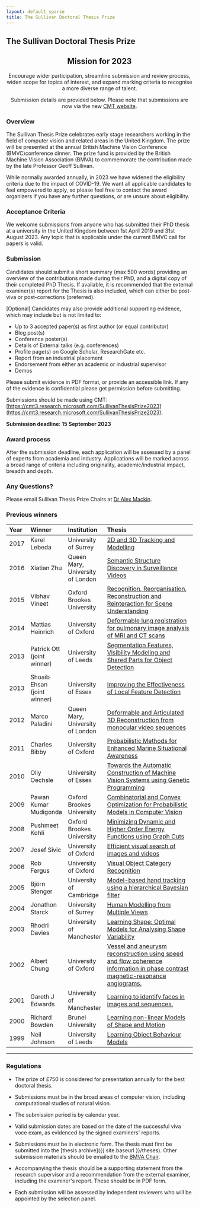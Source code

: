 ```yaml
---
layout: default_sparse
title: The Sullivan Doctoral Thesis Prize
---
```


<!--
## The Sullivan Doctoral Thesis Prize

The British Machine Vision Association has established a prize fund to
commemorate the contribution made by the late Professor Geoff Sullivan to the
advancement of the field of Computer Vision in the United Kingdom. The prize
is considered for award, on an annual basis, to the best doctoral thesis
submitted to a UK University, in the field of computer or natural vision.

Recommendations for the prize are considered by a Selection Panel appointed
annually by the BMVA Executive Committee.

The decision of the Selection Panel is announced at the annual
[British Machine Vision Conference]({{ site.baseurl }}/bmvc), at which the presentation will
be made.

### 2019 Prize Nominations

The BMVA Executive Committee seeks nominations for the Sullivan Prize
for theses examined during the calendar year 2018.  Internal examiners
and supervisors may act as nominators, but the committee would like to
receive an accompanying report and endorsement of the nomination from
the external examiner of the thesis. The closing date for theses to be
considered for the award of the 2019 prize is 31st May 2019.
-->

## The Sullivan Doctoral Thesis Prize

<div class="alert mt-3 alert-warning" style="text-align:center;">
<h2>Mission for 2023</h2>

<p>Encourage wider participation, streamline submission and review process, widen scope for topics of interest, and expand marking criteria to recognise a more diverse range of talent.</p>

<p>Submission details are provided below. Please note that submissions are now via the new <a href="https://cmt3.research.microsoft.com/SullivanThesisPrize2023">CMT website</a>. </p>
</div>

### Overview

The Sullivan Thesis Prize celebrates early stage researchers working in the field of computer vision and related areas in the United Kingdom. The prize will be presented at the annual British Machine Vision Conference (BMVC)conference dinner. The prize fund is provided by the British Machine Vision Association (BMVA) to commemorate the contribution made by the late Professor Geoff Sullivan.

While normally awarded annually, in 2023 we have widened the eligibility criteria due to the impact of COVID-19. We want all applicable candidates to feel empowered to apply, so please feel free to contact the award organizers if you have any further questions, or are unsure about eligibility.

### Acceptance Criteria

We welcome submissions from anyone who has submitted their PhD thesis at a university in the United Kingdom between 1st April 2019 and 31st August 2023. Any topic that is applicable under the current BMVC call for papers is valid.

### Submission

Candidates should submit a short summary (max 500 words) providing an overview of the contributions made during their PhD, and a digital copy of their completed PhD Thesis. If available, it is recommended that the external examiner(s) report for the Thesis is also included, which can either be post-viva or post-corrections (preferred).

[Optional] Candidates may also provide additional supporting evidence, which may include but is not limited to:

- Up to 3 accepted paper(s) as first author (or equal contributor)
- Blog post(s)
- Conference poster(s)
- Details of External talks (e.g. conferences)
- Profile page(s) on Google Scholar, ResearchGate etc.
- Report from an industrial placement
- Endorsement from either an academic or industrial supervisor
- Demos

Please submit evidence in PDF format, or provide an accessible link. If any of the evidence is confidential please get permission before submitting.

Submissions should be made using CMT: [https://cmt3.research.microsoft.com/SullivanThesisPrize2023](https://cmt3.research.microsoft.com/SullivanThesisPrize2023).

**Submission deadline: 15 September 2023**

### Award process

After the submission deadline, each application will be assessed by a panel of experts from academia and industry. Applications will be marked across a broad range of criteria including originality, academic/industrial impact, breadth and depth.

### Any Questions?

Please email Sullivan Thesis Prize Chairs at [Dr Alex Mackin](mailto:acmackin@amazon.co.uk).








### Previous winners

<table style="width:100%;" class="table">
<colgroup>
<col width="5%" />
<col width="15%" />
<col width="15%" />
<col width="65%" />
</colgroup>
<thead class="thead-dark">
<tr class="header sticky-top" style="top: 56px;">
<th align="left">Year</th>
<th align="left">Winner</th>
<th align="left">Institution</th>
<th align="left">Thesis</th>
</tr>
</thead>
<tbody>
<tr><td align="left">2017</td><td align="left">Karel Lebeda</td><td align="left">University of Surrey</td><td align="left"><a href="http://www.bmva.org/theses/2016/2016-lebeda.pdf">2D and 3D Tracking and Modelling</a></td></tr>
<tr><td align="left">2016</td><td align="left">Xiatian Zhu</td><td align="left">Queen Mary, University of London</td><td align="left"><a href="http://www.bmva.org/theses/2015/2015-zhu.pdf">Semantic Structure Discovery in Surveillance Videos</a></td></tr>
<tr><td align="left">2015</td><td align="left">Vibhav Vineet</td><td align="left">Oxford Brookes University</td><td align="left"><a href="http://www.bmva.org/theses/2014/2014-vineet.pdf">Recognition, Reorganisation, Reconstruction and Reinteraction for Scene Understanding</a></td></tr>
<tr><td align="left">2014</td><td align="left">Mattias Heinrich</td><td align="left">University of Oxford</td><td align="left"><a href="http://www.bmva.org/theses/2013/2013-heinrich.pdf">Deformable lung registration for pulmonary image analysis of MRI and CT scans</a></td></tr>
<tr><td align="left">2013</td><td align="left">Patrick Ott <br>(joint winner)</td><td align="left">University of Leeds</td><td align="left"><a href="http://www.bmva.org/theses/2012/2012-ott.pdf">Segmentation Features, Visibility Modeling and Shared Parts for Object Detection</a></td></tr>
<tr><td align="left">2013</td><td align="left">Shoaib Ehsan <br>(joint winner)</td><td align="left">University of Essex</td><td align="left"><a href="http://www.bmva.org/theses/2012/2012-ehsan.pdf">Improving the Effectiveness of Local Feature Detection</a></td></tr>
<tr><td align="left">2012</td><td align="left">Marco Paladini</td><td align="left">Queen Mary, University of London</td><td align="left"><a href="http://www.bmva.org/theses/2012/2012-paladini.pdf">Deformable and Articulated 3D Reconstruction from monocular video sequences</a></td></tr>
<tr><td align="left">2011</td><td align="left">Charles Bibby</td><td align="left">University of Oxford</td><td align="left"><a href="http://www.bmva.org/theses/2010/2010-bibby.pdf">Probabilistic Methods for Enhanced Marine Situational Awareness</a></td></tr>
<tr><td align="left">2010</td><td align="left">Olly Oechsle</td><td align="left">University of Essex</td><td align="left"><a href="http://www.bmva.org/theses/2009/2009-oechsle.pdf">Towards the Automatic Construction of Machine Vision Systems using Genetic Programming</a></td></tr>
<tr><td align="left">2009</td><td align="left">Pawan Kumar Mudigonda</td><td align="left">Oxford Brookes University</td><td align="left"><a href="http://www.bmva.org/theses/2008/2008-mudigonda.pdf">Combinatorial and Convex Optimization for Probabilistic Models in Computer Vision</a></td></tr>
<tr><td align="left">2008</td><td align="left">Pushmeet Kohli</td><td align="left">Oxford Brookes University</td><td align="left"><a href="http://www.bmva.org/theses/2007/2007-kohli.pdf">Minimizing Dynamic and Higher Order Energy Functions using Graph Cuts</a></td></tr>
<tr><td align="left">2007</td><td align="left">Josef Sivic</td><td align="left">University of Oxford</td><td align="left"><a href="http://www.bmva.org/theses/2006/2006-sivic.pdf">Efficient visual search of images and videos</a></td></tr>
<tr><td align="left">2006</td><td align="left">Rob Fergus</td><td align="left">University of Oxford</td><td align="left"><a href="http://www.bmva.org/theses/2005/2005-fergus.pdf">Visual Object Category Recognition</a></td></tr>
<tr><td align="left">2005</td><td align="left">Björn Stenger</td><td align="left">University of Cambridge</td><td align="left"><a href="http://www.bmva.org/theses/2004/2004-stenger.pdf">Model-based hand tracking using a hierarchical Bayesian filter</a></td></tr>
<tr><td align="left">2004</td><td align="left">Jonathon Starck</td><td align="left">University of Surrey</td><td align="left"><a href="http://www.bmva.org/theses/2003/2003-starck.pdf">Human Modelling from Multiple Views</a></td></tr>
<tr><td align="left">2003</td><td align="left">Rhodri Davies</td><td align="left">University of Manchester</td><td align="left"><a href="http://www.bmva.org/theses/2002/2002-davies.pdf">Learning Shape: Optimal Models for Analysing Shape Variability</a></td></tr>
<tr><td align="left">2002</td><td align="left">Albert Chung</td><td align="left">University of Oxford</td><td align="left"><a href="http://www.bmva.org/theses/2001/2001-chung.pdf">Vessel and aneurysm reconstruction using speed and flow coherence information in phase contrast magnetic-resonance angiograms.</a></td></tr>
<tr><td align="left">2001</td><td align="left">Gareth J Edwards</td><td align="left">University of Manchester</td><td align="left"><a href="http://www.bmva.org/theses/1999/1999-edwards.pdf">Learning to identify faces in images and sequences.</a></td></tr>
<tr><td align="left">2000</td><td align="left">Richard Bowden</td><td align="left">Brunel University</td><td align="left"><a href="http://www.bmva.org/theses/1999/1999-bowden.pdf">Learning non-linear Models of Shape and Motion</a></td></tr>
<tr><td align="left">1999</td><td align="left">Neil Johnson</td><td align="left">University of Leeds</td><td align="left"><a href="http://www.bmva.org/theses/1998/1998-johnson.pdf">Learning Object Behaviour Models</a></td></tr>
</tbody>
</table>
<hr />




### Regulations

- The prize of £750 is considered for presentation annually for the best
  doctoral thesis.

- Submissions must be in the broad areas of computer vision, including
  computational studies of natural vision.

- The submission period is by calendar year.

- Valid submission dates are based on the date of the successful viva voce
  exam, as evidenced by the signed examiners' reports.

- Submissions must be in electronic form. The thesis must first be submitted
  into the [thesis archive]({{ site.baseurl }}/theses). Other submission materials
  should be emailed to the [BMVA Chair](mailto:chair@bmva.org).
   
- Accompanying the thesis should be a supporting statement from the research
  supervisor and a recommendation from the external examiner, including the
  examiner's report.  These should be in PDF form.

- Each submission will be assessed by independent reviewers who will be
  appointed by the selection panel.



